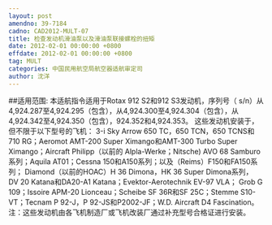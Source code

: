 ```yaml
---
layout: post
amendno: 39-7184
cadno: CAD2012-MULT-07
title: 检查发动机滑油泵以及滑油泵联接螺栓的扭矩
date: 2012-02-01 00:00:00 +0800
effdate: 2012-02-01 00:00:00 +0800
tag: MULT
categories: 中国民用航空局航空器适航审定司
author: 沈洋
---
```


##适用范围:
本适航指令适用于Rotax 912 S2和912 S3发动机，序列号（ s/n）从 4,924.287至4,924.295（包含），从4,924.300至4,924.304（包含），从 4,924.342至4,924.350（包含），924.352和4,924.353。
这些发动机安装于，但不限于以下型号的飞机：
3-i Sky Arrow 650 TC，650 TCN，650 TCNS和710 RG；Aeromot AMT-200 Super Ximango和AMT-300 Turbo Super Ximango；Aircraft Philipp（以前的 Alpla-Werke；Nitsche) AVO 68 Samburo系列；Aquila AT01；Cessna 150和A150系列；以及（Reims）F150和FA150系列； Diamond（以前的HOAC）H 36 Dimona，HK 36 Super Dimona系列， DV 20 Katana和DA20-A1 Katana；Evektor-Aerotechnik EV-97 VLA； Grob G 109；Issoire APM-20 Lionceau；Scheibe SF 36R和SF 25C；Stemme S10- VT；Tecnam P 92-J，P 92-JS和P2002-JF；W.D. Aircraft D4 Fascination。
注：这些发动机由各飞机制造厂或飞机改装厂通过补充型号合格证进行安装。

